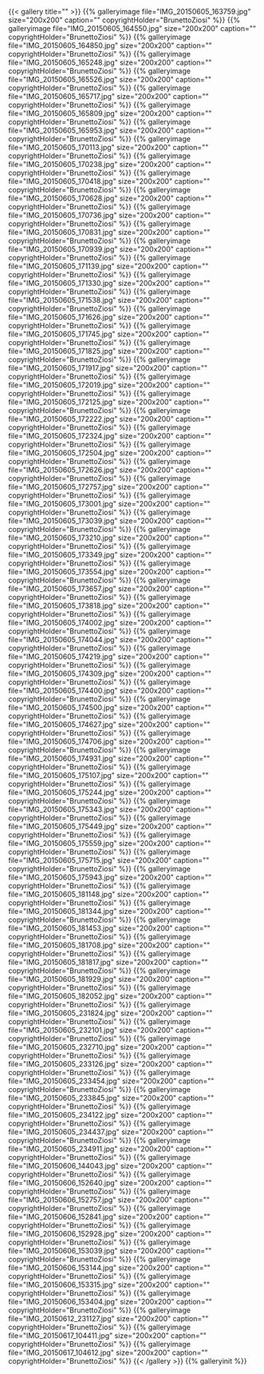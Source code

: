 {{< gallery title="" >}}
{{% galleryimage file="IMG_20150605_163759.jpg" size="200x200" caption="" copyrightHolder="BrunettoZiosi" %}}
{{% galleryimage file="IMG_20150605_164550.jpg" size="200x200" caption="" copyrightHolder="BrunettoZiosi" %}}
{{% galleryimage file="IMG_20150605_164850.jpg" size="200x200" caption="" copyrightHolder="BrunettoZiosi" %}}
{{% galleryimage file="IMG_20150605_165248.jpg" size="200x200" caption="" copyrightHolder="BrunettoZiosi" %}}
{{% galleryimage file="IMG_20150605_165526.jpg" size="200x200" caption="" copyrightHolder="BrunettoZiosi" %}}
{{% galleryimage file="IMG_20150605_165717.jpg" size="200x200" caption="" copyrightHolder="BrunettoZiosi" %}}
{{% galleryimage file="IMG_20150605_165809.jpg" size="200x200" caption="" copyrightHolder="BrunettoZiosi" %}}
{{% galleryimage file="IMG_20150605_165953.jpg" size="200x200" caption="" copyrightHolder="BrunettoZiosi" %}}
{{% galleryimage file="IMG_20150605_170113.jpg" size="200x200" caption="" copyrightHolder="BrunettoZiosi" %}}
{{% galleryimage file="IMG_20150605_170238.jpg" size="200x200" caption="" copyrightHolder="BrunettoZiosi" %}}
{{% galleryimage file="IMG_20150605_170418.jpg" size="200x200" caption="" copyrightHolder="BrunettoZiosi" %}}
{{% galleryimage file="IMG_20150605_170628.jpg" size="200x200" caption="" copyrightHolder="BrunettoZiosi" %}}
{{% galleryimage file="IMG_20150605_170736.jpg" size="200x200" caption="" copyrightHolder="BrunettoZiosi" %}}
{{% galleryimage file="IMG_20150605_170831.jpg" size="200x200" caption="" copyrightHolder="BrunettoZiosi" %}}
{{% galleryimage file="IMG_20150605_170939.jpg" size="200x200" caption="" copyrightHolder="BrunettoZiosi" %}}
{{% galleryimage file="IMG_20150605_171139.jpg" size="200x200" caption="" copyrightHolder="BrunettoZiosi" %}}
{{% galleryimage file="IMG_20150605_171330.jpg" size="200x200" caption="" copyrightHolder="BrunettoZiosi" %}}
{{% galleryimage file="IMG_20150605_171538.jpg" size="200x200" caption="" copyrightHolder="BrunettoZiosi" %}}
{{% galleryimage file="IMG_20150605_171626.jpg" size="200x200" caption="" copyrightHolder="BrunettoZiosi" %}}
{{% galleryimage file="IMG_20150605_171745.jpg" size="200x200" caption="" copyrightHolder="BrunettoZiosi" %}}
{{% galleryimage file="IMG_20150605_171825.jpg" size="200x200" caption="" copyrightHolder="BrunettoZiosi" %}}
{{% galleryimage file="IMG_20150605_171917.jpg" size="200x200" caption="" copyrightHolder="BrunettoZiosi" %}}
{{% galleryimage file="IMG_20150605_172019.jpg" size="200x200" caption="" copyrightHolder="BrunettoZiosi" %}}
{{% galleryimage file="IMG_20150605_172125.jpg" size="200x200" caption="" copyrightHolder="BrunettoZiosi" %}}
{{% galleryimage file="IMG_20150605_172222.jpg" size="200x200" caption="" copyrightHolder="BrunettoZiosi" %}}
{{% galleryimage file="IMG_20150605_172324.jpg" size="200x200" caption="" copyrightHolder="BrunettoZiosi" %}}
{{% galleryimage file="IMG_20150605_172504.jpg" size="200x200" caption="" copyrightHolder="BrunettoZiosi" %}}
{{% galleryimage file="IMG_20150605_172626.jpg" size="200x200" caption="" copyrightHolder="BrunettoZiosi" %}}
{{% galleryimage file="IMG_20150605_172757.jpg" size="200x200" caption="" copyrightHolder="BrunettoZiosi" %}}
{{% galleryimage file="IMG_20150605_173001.jpg" size="200x200" caption="" copyrightHolder="BrunettoZiosi" %}}
{{% galleryimage file="IMG_20150605_173039.jpg" size="200x200" caption="" copyrightHolder="BrunettoZiosi" %}}
{{% galleryimage file="IMG_20150605_173210.jpg" size="200x200" caption="" copyrightHolder="BrunettoZiosi" %}}
{{% galleryimage file="IMG_20150605_173349.jpg" size="200x200" caption="" copyrightHolder="BrunettoZiosi" %}}
{{% galleryimage file="IMG_20150605_173554.jpg" size="200x200" caption="" copyrightHolder="BrunettoZiosi" %}}
{{% galleryimage file="IMG_20150605_173657.jpg" size="200x200" caption="" copyrightHolder="BrunettoZiosi" %}}
{{% galleryimage file="IMG_20150605_173818.jpg" size="200x200" caption="" copyrightHolder="BrunettoZiosi" %}}
{{% galleryimage file="IMG_20150605_174002.jpg" size="200x200" caption="" copyrightHolder="BrunettoZiosi" %}}
{{% galleryimage file="IMG_20150605_174044.jpg" size="200x200" caption="" copyrightHolder="BrunettoZiosi" %}}
{{% galleryimage file="IMG_20150605_174219.jpg" size="200x200" caption="" copyrightHolder="BrunettoZiosi" %}}
{{% galleryimage file="IMG_20150605_174309.jpg" size="200x200" caption="" copyrightHolder="BrunettoZiosi" %}}
{{% galleryimage file="IMG_20150605_174400.jpg" size="200x200" caption="" copyrightHolder="BrunettoZiosi" %}}
{{% galleryimage file="IMG_20150605_174500.jpg" size="200x200" caption="" copyrightHolder="BrunettoZiosi" %}}
{{% galleryimage file="IMG_20150605_174627.jpg" size="200x200" caption="" copyrightHolder="BrunettoZiosi" %}}
{{% galleryimage file="IMG_20150605_174706.jpg" size="200x200" caption="" copyrightHolder="BrunettoZiosi" %}}
{{% galleryimage file="IMG_20150605_174931.jpg" size="200x200" caption="" copyrightHolder="BrunettoZiosi" %}}
{{% galleryimage file="IMG_20150605_175107.jpg" size="200x200" caption="" copyrightHolder="BrunettoZiosi" %}}
{{% galleryimage file="IMG_20150605_175244.jpg" size="200x200" caption="" copyrightHolder="BrunettoZiosi" %}}
{{% galleryimage file="IMG_20150605_175343.jpg" size="200x200" caption="" copyrightHolder="BrunettoZiosi" %}}
{{% galleryimage file="IMG_20150605_175449.jpg" size="200x200" caption="" copyrightHolder="BrunettoZiosi" %}}
{{% galleryimage file="IMG_20150605_175559.jpg" size="200x200" caption="" copyrightHolder="BrunettoZiosi" %}}
{{% galleryimage file="IMG_20150605_175715.jpg" size="200x200" caption="" copyrightHolder="BrunettoZiosi" %}}
{{% galleryimage file="IMG_20150605_175943.jpg" size="200x200" caption="" copyrightHolder="BrunettoZiosi" %}}
{{% galleryimage file="IMG_20150605_181148.jpg" size="200x200" caption="" copyrightHolder="BrunettoZiosi" %}}
{{% galleryimage file="IMG_20150605_181344.jpg" size="200x200" caption="" copyrightHolder="BrunettoZiosi" %}}
{{% galleryimage file="IMG_20150605_181453.jpg" size="200x200" caption="" copyrightHolder="BrunettoZiosi" %}}
{{% galleryimage file="IMG_20150605_181708.jpg" size="200x200" caption="" copyrightHolder="BrunettoZiosi" %}}
{{% galleryimage file="IMG_20150605_181817.jpg" size="200x200" caption="" copyrightHolder="BrunettoZiosi" %}}
{{% galleryimage file="IMG_20150605_181929.jpg" size="200x200" caption="" copyrightHolder="BrunettoZiosi" %}}
{{% galleryimage file="IMG_20150605_182052.jpg" size="200x200" caption="" copyrightHolder="BrunettoZiosi" %}}
{{% galleryimage file="IMG_20150605_231824.jpg" size="200x200" caption="" copyrightHolder="BrunettoZiosi" %}}
{{% galleryimage file="IMG_20150605_232101.jpg" size="200x200" caption="" copyrightHolder="BrunettoZiosi" %}}
{{% galleryimage file="IMG_20150605_232710.jpg" size="200x200" caption="" copyrightHolder="BrunettoZiosi" %}}
{{% galleryimage file="IMG_20150605_233126.jpg" size="200x200" caption="" copyrightHolder="BrunettoZiosi" %}}
{{% galleryimage file="IMG_20150605_233454.jpg" size="200x200" caption="" copyrightHolder="BrunettoZiosi" %}}
{{% galleryimage file="IMG_20150605_233845.jpg" size="200x200" caption="" copyrightHolder="BrunettoZiosi" %}}
{{% galleryimage file="IMG_20150605_234122.jpg" size="200x200" caption="" copyrightHolder="BrunettoZiosi" %}}
{{% galleryimage file="IMG_20150605_234437.jpg" size="200x200" caption="" copyrightHolder="BrunettoZiosi" %}}
{{% galleryimage file="IMG_20150605_234911.jpg" size="200x200" caption="" copyrightHolder="BrunettoZiosi" %}}
{{% galleryimage file="IMG_20150606_144043.jpg" size="200x200" caption="" copyrightHolder="BrunettoZiosi" %}}
{{% galleryimage file="IMG_20150606_152640.jpg" size="200x200" caption="" copyrightHolder="BrunettoZiosi" %}}
{{% galleryimage file="IMG_20150606_152757.jpg" size="200x200" caption="" copyrightHolder="BrunettoZiosi" %}}
{{% galleryimage file="IMG_20150606_152841.jpg" size="200x200" caption="" copyrightHolder="BrunettoZiosi" %}}
{{% galleryimage file="IMG_20150606_152928.jpg" size="200x200" caption="" copyrightHolder="BrunettoZiosi" %}}
{{% galleryimage file="IMG_20150606_153039.jpg" size="200x200" caption="" copyrightHolder="BrunettoZiosi" %}}
{{% galleryimage file="IMG_20150606_153144.jpg" size="200x200" caption="" copyrightHolder="BrunettoZiosi" %}}
{{% galleryimage file="IMG_20150606_153315.jpg" size="200x200" caption="" copyrightHolder="BrunettoZiosi" %}}
{{% galleryimage file="IMG_20150606_153404.jpg" size="200x200" caption="" copyrightHolder="BrunettoZiosi" %}}
{{% galleryimage file="IMG_20150612_231127.jpg" size="200x200" caption="" copyrightHolder="BrunettoZiosi" %}}
{{% galleryimage file="IMG_20150617_104411.jpg" size="200x200" caption="" copyrightHolder="BrunettoZiosi" %}}
{{% galleryimage file="IMG_20150617_104612.jpg" size="200x200" caption="" copyrightHolder="BrunettoZiosi" %}}
{{< /gallery >}}
{{% galleryinit %}}
